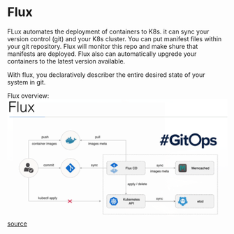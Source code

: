 # Flux  

FLux automates the deployment of containers to K8s. it can sync your version control (git) and your K8s cluster.
You can put manifest files within your git repository. Flux will monitor this repo and make shure that manifests are deployed.
Flux also can automatically upgrede your containers to the latest version available.    

With flux, you declaratively describer the entire desired state of your system in git.  

Flux overview:  
![alt text](https://github.com/SavelevArtemD/kubernetes-notes/blob/master/udemy_course/s8_gitops/pictures/flux_pipeline.png)        
[source](https://www.udemy.com/course/learn-devops-the-complete-kubernetes-course/)



